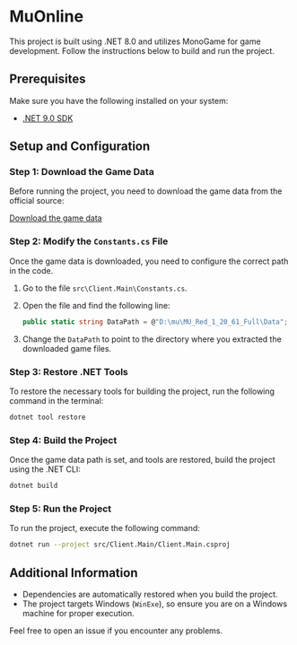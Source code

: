 # MuOnline

This project is built using .NET 8.0 and utilizes MonoGame for game development. Follow the instructions below to build and run the project.

## Prerequisites

Make sure you have the following installed on your system:

- [.NET 9.0 SDK](https://dotnet.microsoft.com/en-us/download/dotnet/9.0)

## Setup and Configuration

### Step 1: Download the Game Data

Before running the project, you need to download the game data from the official source:

[Download the game data](https://full-wkr.mu.webzen.co.kr/muweb/full/MU_Red_1_20_61_Full.zip)

### Step 2: Modify the `Constants.cs` File

Once the game data is downloaded, you need to configure the correct path in the code.

1. Go to the file `src\Client.Main\Constants.cs`.
2. Open the file and find the following line:

    ```csharp
    public static string DataPath = @"D:\mu\MU_Red_1_20_61_Full\Data";
    ```

3. Change the `DataPath` to point to the directory where you extracted the downloaded game files.

### Step 3: Restore .NET Tools

To restore the necessary tools for building the project, run the following command in the terminal:

```bash
dotnet tool restore
```

### Step 4: Build the Project

Once the game data path is set, and tools are restored, build the project using the .NET CLI:

```bash
dotnet build
```

### Step 5: Run the Project

To run the project, execute the following command:

```bash
dotnet run --project src/Client.Main/Client.Main.csproj
```

## Additional Information

- Dependencies are automatically restored when you build the project.
- The project targets Windows (`WinExe`), so ensure you are on a Windows machine for proper execution.

Feel free to open an issue if you encounter any problems.